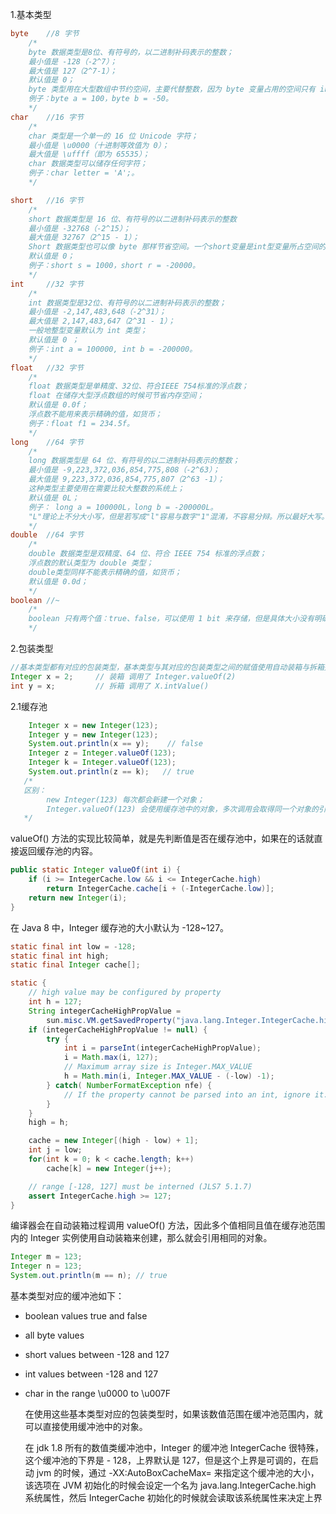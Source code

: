 1.基本类型

```java
byte	//8 字节
    /*
    byte 数据类型是8位、有符号的，以二进制补码表示的整数；
	最小值是 -128（-2^7）；
	最大值是 127（2^7-1）；
	默认值是 0；
	byte 类型用在大型数组中节约空间，主要代替整数，因为 byte 变量占用的空间只有 int 类型的四分之一；
	例子：byte a = 100，byte b = -50。
    */
char	//16 字节
    /*
    char 类型是一个单一的 16 位 Unicode 字符；
	最小值是 \u0000（十进制等效值为 0）；
	最大值是 \uffff（即为 65535）；
	char 数据类型可以储存任何字符；
	例子：char letter = 'A';。
    */

short	//16 字节
    /*
    short 数据类型是 16 位、有符号的以二进制补码表示的整数
	最小值是 -32768（-2^15）；
	最大值是 32767（2^15 - 1）；
	Short 数据类型也可以像 byte 那样节省空间。一个short变量是int型变量所占空间的二分之一；
	默认值是 0；
	例子：short s = 1000，short r = -20000。
    */
int		//32 字节
    /*
    int 数据类型是32位、有符号的以二进制补码表示的整数；
	最小值是 -2,147,483,648（-2^31）；
	最大值是 2,147,483,647（2^31 - 1）；
	一般地整型变量默认为 int 类型；
	默认值是 0 ；
	例子：int a = 100000, int b = -200000。
    */
float	//32 字节
    /*
    float 数据类型是单精度、32位、符合IEEE 754标准的浮点数；
	float 在储存大型浮点数组的时候可节省内存空间；
	默认值是 0.0f；
	浮点数不能用来表示精确的值，如货币；
	例子：float f1 = 234.5f。
    */
long	//64 字节
    /*
    long 数据类型是 64 位、有符号的以二进制补码表示的整数；
    最小值是 -9,223,372,036,854,775,808（-2^63）；
    最大值是 9,223,372,036,854,775,807（2^63 -1）；
    这种类型主要使用在需要比较大整数的系统上；
    默认值是 0L；
    例子： long a = 100000L，long b = -200000L。
    "L"理论上不分大小写，但是若写成"l"容易与数字"1"混淆，不容易分辩。所以最好大写。
    */
double	//64 字节
    /*
    double 数据类型是双精度、64 位、符合 IEEE 754 标准的浮点数；
	浮点数的默认类型为 double 类型；
	double类型同样不能表示精确的值，如货币；
	默认值是 0.0d；
    */
boolean	//~
    /*
    boolean 只有两个值：true、false，可以使用 1 bit 来存储，但是具体大小没有明确规定。JVM 会在编译时期			将 boolean 类型的数据转换为 int，使用 1 来表示 true，0 表示 false。JVM 支持 boolean 数组，但是是通过读	写 byte 数组来实现的。
    */
```

2.包装类型				

```java
//基本类型都有对应的包装类型，基本类型与其对应的包装类型之间的赋值使用自动装箱与拆箱完成。
Integer x = 2;     // 装箱 调用了 Integer.valueOf(2)
int y = x;         // 拆箱 调用了 X.intValue()
```

2.1缓存池

```java
	Integer x = new Integer(123);
	Integer y = new Integer(123);
	System.out.println(x == y);    // false
	Integer z = Integer.valueOf(123);
	Integer k = Integer.valueOf(123);
	System.out.println(z == k);   // true
   /*
   区别：
   		new Integer(123) 每次都会新建一个对象；
		Integer.valueOf(123) 会使用缓存池中的对象，多次调用会取得同一个对象的引用。
   */
```

valueOf() 方法的实现比较简单，就是先判断值是否在缓存池中，如果在的话就直接返回缓存池的内容。

```java
public static Integer valueOf(int i) {
    if (i >= IntegerCache.low && i <= IntegerCache.high)
        return IntegerCache.cache[i + (-IntegerCache.low)];
    return new Integer(i);
}
```

在 Java 8 中，Integer 缓存池的大小默认为 -128~127。

```java
static final int low = -128;
static final int high;
static final Integer cache[];

static {
    // high value may be configured by property
    int h = 127;
    String integerCacheHighPropValue =
        sun.misc.VM.getSavedProperty("java.lang.Integer.IntegerCache.high");
    if (integerCacheHighPropValue != null) {
        try {
            int i = parseInt(integerCacheHighPropValue);
            i = Math.max(i, 127);
            // Maximum array size is Integer.MAX_VALUE
            h = Math.min(i, Integer.MAX_VALUE - (-low) -1);
        } catch( NumberFormatException nfe) {
            // If the property cannot be parsed into an int, ignore it.
        }
    }
    high = h;

    cache = new Integer[(high - low) + 1];
    int j = low;
    for(int k = 0; k < cache.length; k++)
        cache[k] = new Integer(j++);

    // range [-128, 127] must be interned (JLS7 5.1.7)
    assert IntegerCache.high >= 127;
}
```

编译器会在自动装箱过程调用 valueOf() 方法，因此多个值相同且值在缓存池范围内的 Integer 实例使用自动装箱来创建，那么就会引用相同的对象。

```java
Integer m = 123;
Integer n = 123;
System.out.println(m == n); // true
```

基本类型对应的缓冲池如下：

- boolean values true and false

- all byte values

- short values between -128 and 127

- int values between -128 and 127

- char in the range \u0000 to \u007F

  在使用这些基本类型对应的包装类型时，如果该数值范围在缓冲池范围内，就可以直接使用缓冲池中的对象。

  在 jdk 1.8 所有的数值类缓冲池中，Integer 的缓冲池 IntegerCache 很特殊，这个缓冲池的下界是 - 128，上界默认是 127，但是这个上界是可调的，在启动 jvm 的时候，通过 -XX:AutoBoxCacheMax=<size> 来指定这个缓冲池的大小，该选项在 JVM 初始化的时候会设定一个名为 java.lang.IntegerCache.high 系统属性，然后 IntegerCache 初始化的时候就会读取该系统属性来决定上界

## 		